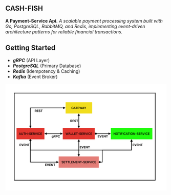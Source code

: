 ## CASH-FISH 
**A Payment-Service Api.**
*A scalable payment processing system built with Go, PostgreSQL, RabbitMQ, and Redis, implementing event-driven architecture patterns for reliable financial transactions.*

## Getting Started
- ***gRPC*** (API Layer)
- ***PostgreSQL*** (Primary Database)
- ***Redis*** (Idempotency & Caching)
- ***Kafka*** (Event Broker)

![overview](asset/diagram.png)

